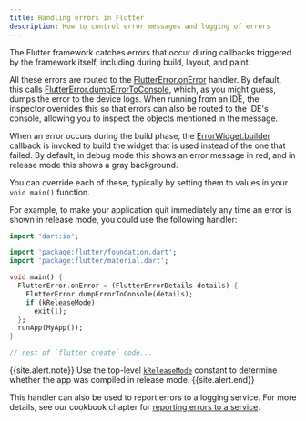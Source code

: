 ```yaml
---
title: Handling errors in Flutter
description: How to control error messages and logging of errors
---
```


The Flutter framework catches errors that occur during callbacks
triggered by the framework itself, including during build, layout, and
paint.

All these errors are routed to the [FlutterError.onError][] handler. 
By default, this calls [FlutterError.dumpErrorToConsole][],
which, as you might guess, dumps the error to the device logs. When
running from an IDE, the inspector overrides this so that errors can
also be routed to the IDE's console, allowing you to inspect the
objects mentioned in the message.

When an error occurs during the build phase, the [ErrorWidget.builder][]
callback is invoked to build the widget that is used instead of the
one that failed. By default, in debug mode this shows an error message
in red, and in release mode this shows a gray background.

You can override each of these, typically by setting them to values in
your `void main()` function.

For example, to make your application quit immediately any time an
error is shown in release mode, you could use the following handler:

<!-- skip -->
```dart
import 'dart:io';

import 'package:flutter/foundation.dart';
import 'package:flutter/material.dart';

void main() {
  FlutterError.onError = (FlutterErrorDetails details) {
    FlutterError.dumpErrorToConsole(details);
    if (kReleaseMode)
      exit(1);
  };
  runApp(MyApp());
}

// rest of `flutter create` code...
```
{{site.alert.note}}
  Use the top-level [`kReleaseMode`][] constant to determine whether the
  app was compiled in release mode.
{{site.alert.end}}

This handler can also be used to report errors to a logging service.
For more details, see our cookbook chapter for 
[reporting errors to a service][].


[FlutterError.onError]: {{site.api}}/flutter/foundation/FlutterError/onError.html
[FlutterError.dumpErrorToConsole]: {{site.api}}/flutter/foundation/FlutterError/dumpErrorToConsole.html
[ErrorWidget.builder]: {{site.api}}/flutter/widgets/ErrorWidget/builder.html
[reporting errors to a service]: /docs/cookbook/maintenance/error-reporting
[`kReleaseMode`]:  {{site.api}}/flutter/foundation/kReleaseMode-constant.html
